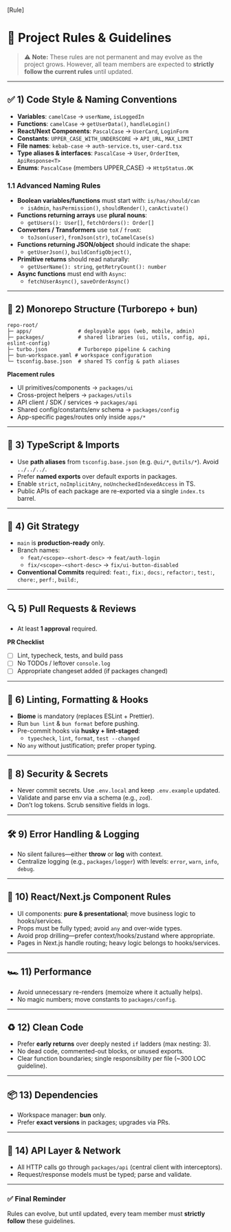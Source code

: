 [Rule]

# 📜 Project Rules & Guidelines

> ⚠️ **Note:** These rules are not permanent and may evolve as the project grows. However, all team members are expected to **strictly follow the current rules** until updated.

---

## ✅ 1) Code Style & Naming Conventions
- **Variables**: `camelCase` → `userName`, `isLoggedIn`
- **Functions**: `camelCase` → `getUserData()`, `handleLogin()`
- **React/Next Components**: `PascalCase` → `UserCard`, `LoginForm`
- **Constants**: `UPPER_CASE_WITH_UNDERSCORE` → `API_URL`, `MAX_LIMIT`
- **File names**: `kebab-case` → `auth-service.ts`, `user-card.tsx`
- **Type aliases & interfaces**: `PascalCase` → `User`, `OrderItem`, `ApiResponse<T>`
- **Enums**: `PascalCase` (members UPPER_CASE) → `HttpStatus.OK`

### 1.1 Advanced Naming Rules
- **Boolean variables/functions** must start with: `is/has/should/can`
  - `isAdmin`, `hasPermission()`, `shouldRender()`, `canActivate()`
- **Functions returning arrays** use **plural nouns**:
  - `getUsers(): User[]`, `fetchOrders(): Order[]`
- **Converters / Transformers** use `toX` / `fromX`:
  - `toJson(user)`, `fromJson(str)`, `toCamelCase(s)`
- **Functions returning JSON/object** should indicate the shape:
  - `getUserJson()`, `buildConfigObject()`,
- **Primitive returns** should read naturally:
  - `getUserName(): string`, `getRetryCount(): number`
- **Async functions** must end with `Async`:
  - `fetchUserAsync()`, `saveOrderAsync()`

---

## 📂 2) Monorepo Structure (Turborepo + bun)
```
repo-root/
├─ apps/               # deployable apps (web, mobile, admin)
├─ packages/           # shared libraries (ui, utils, config, api, eslint-config)
├─ turbo.json          # Turborepo pipeline & caching
├─ bun-workspace.yaml # workspace configuration
└─ tsconfig.base.json  # shared TS config & path aliases
```
**Placement rules**
- UI primitives/components → `packages/ui`
- Cross-project helpers → `packages/utils`
- API client / SDK / services → `packages/api`
- Shared config/constants/env schema → `packages/config`
- App-specific pages/routes only inside `apps/*`

---

## 🧭 3) TypeScript & Imports
- Use **path aliases** from `tsconfig.base.json` (e.g. `@ui/*`, `@utils/*`). Avoid `../../../`.
- Prefer **named exports** over default exports in packages.
- Enable `strict`, `noImplicitAny`, `noUncheckedIndexedAccess` in TS.
- Public APIs of each package are re-exported via a single `index.ts` barrel.

---

## 🌱 4) Git Strategy
- `main` is **production-ready** only.
- Branch names:
  - `feat/<scope>-<short-desc>` → `feat/auth-login`
  - `fix/<scope>-<short-desc>` → `fix/ui-button-disabled`
- **Conventional Commits** required: `feat:`, `fix:`, `docs:`, `refactor:`, `test:`, `chore:`, `perf:`, `build:`,

---

## 🔍 5) Pull Requests & Reviews
- At least **1 approval** required.

**PR Checklist**
- [ ] Lint, typecheck, tests, and build pass
- [ ] No TODOs / leftover `console.log`
- [ ] Appropriate changeset added (if packages changed)

---
## 🎨 6) Linting, Formatting & Hooks
- **Biome** is mandatory (replaces ESLint + Prettier).
- Run `bun lint` & `bun format` before pushing.
- Pre-commit hooks via **husky + lint-staged**:
  - `typecheck`, `lint`, `format`, `test --changed`
- No `any` without justification; prefer proper typing.

---

## 🔐 8) Security & Secrets
- Never commit secrets. Use `.env.local` and keep `.env.example` updated.
- Validate and parse env via a schema (e.g., `zod`).
- Don’t log tokens. Scrub sensitive fields in logs.

---

## 🛠 9) Error Handling & Logging
- No silent failures—either **throw** or **log** with context.
- Centralize logging (e.g., `packages/logger`) with levels: `error`, `warn`, `info`, `debug`.

---

## 🧩 10) React/Next.js Component Rules
- UI components: **pure & presentational**; move business logic to hooks/services.
- Props must be fully typed; avoid `any` and over-wide types.
- Avoid prop drilling—prefer context/hooks/zustand where appropriate.
- Pages in Next.js handle routing; heavy logic belongs to hooks/services.

---

## 🏎 11) Performance
- Avoid unnecessary re-renders (memoize where it actually helps).
- No magic numbers; move constants to `packages/config`.

---

## ♻️ 12) Clean Code
- Prefer **early returns** over deeply nested `if` ladders (max nesting: 3).
- No dead code, commented-out blocks, or unused exports.
- Clear function boundaries; single responsibility per file (~300 LOC guideline).

---

## 📦 13) Dependencies
- Workspace manager: **bun** only.
- Prefer **exact versions** in packages; upgrades via PRs.

---

## 🧰 14) API Layer & Network
- All HTTP calls go through `packages/api` (central client with interceptors).
- Request/response models must be typed; parse and validate.

---

### ✅ Final Reminder
Rules can evolve, but until updated, every team member must **strictly follow** these guidelines.
